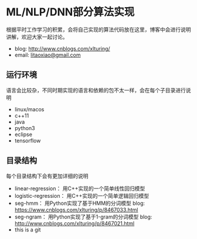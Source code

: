 # ML/NLP/DNN部分算法实现
根据平时工作学习的积累，会将自己实现的算法代码放在这里，博客中会进行说明讲解，欢迎大家一起讨论。
* blog: http://www.cnblogs.com/xlturing/
* email: litaoxiao@gmail.com

## 运行环境
语言会比较杂，不同时期实现的语言和依赖的包不太一样，会在每个子目录进行说明
* linux/macos
* c++11
* java
* python3
* eclipse
* tensorflow

## 目录结构
每个目录结构下会有更加详细的说明
* linear-regression： 用C++实现的一个简单线性回归模型
* logistic-regression： 用C++实现的一个简单逻辑回归模型
* seg-hmm： 用Python实现了基于HMM的分词模型 blog: https://www.cnblogs.com/xlturing/p/8467033.html
* seg-ngram： 用Python实现了基于1-gram的分词模型 blog: http://www.cnblogs.com/xlturing/p/8467021.html
* this is a git
